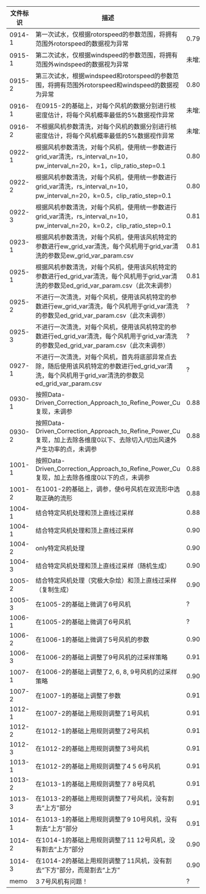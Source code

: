 |文件标识|描述|评分|
|-|-|-|
0914-1|第一次试水，仅根据rotorspeed的参数范围，将拥有范围外rotorspeed的数据视为异常|0.79530736
0915-1|第二次试水，仅根据windspeed的参数范围，将拥有范围外windspeed的数据视为异常|未增加
0915-2|第三次试水，根据windspeed和rotorspeed的参数范围，将拥有范围外rotorspeed和windspeed的数据视为异常|0.80059751
0916-1|在0915-2的基础上，对每个风机的数据分别进行核密度估计，将每个风机概率最低的5%数据视作异常|未增加
0916-2|不根据风机参数清洗，对每个风机的数据分别进行核密度估计，将每个风机概率最低的5%数据视作异常|未增加
0922-1|根据风机参数清洗，对每个风机，使用统一参数进行grid_var清洗，rs_interval_n=10，pw_interval_n=20，k=1，clip_ratio_step=0.1|0.80525639774 
0922-2|根据风机参数清洗，对每个风机，使用统一参数进行grid_var清洗，rs_interval_n=10，pw_interval_n=20，k=0.5，clip_ratio_step=0.1|0.80949535156 
0922-3|根据风机参数清洗，对每个风机，使用统一参数进行grid_var清洗，rs_interval_n=10，pw_interval_n=20，k=0.2，clip_ratio_step=0.1|0.81263058
0923-1|根据风机参数清洗，对每个风机，使用该风机特定的参数进行ew_grid_var清洗，每个风机用于grid_var清洗的参数见ew_grid_var_param.csv|0.81566951100
0925-1|根据风机参数清洗，对每个风机，使用该风机特定的参数进行ed_grid_var清洗，每个风机用于grid_var清洗的参数见ed_grid_var_param.csv（此次未调参）|0.81202082595
0925-2|不进行一次清洗，对每个风机，使用该风机特定的参数进行ew_grid_var清洗，每个风机用于grid_var清洗的参数见ed_grid_var_param.csv（此次未调参）|?
0925-3|不进行一次清洗，对每个风机，使用该风机特定的参数进行ed_grid_var清洗，每个风机用于grid_var清洗的参数见ed_grid_var_param.csv（此次未调参）|?
0927-1|不进行一次清洗，对每个风机，首先将底部异常点去除，随后使用该风机特定的参数进行ed_grid_var清洗，每个风机用于grid_var清洗的参数见ed_grid_var_param.csv|?
0930-1|按照Data-Driven_Correction_Approach_to_Refine_Power_Cu复现，未调参|0.88814290181
0930-2|按照Data-Driven_Correction_Approach_to_Refine_Power_Cu复现，加上去除各维度0以下、去除切入/切出风速外产生功率的点，未调参|0.88739047107
1001-1|按照Data-Driven_Correction_Approach_to_Refine_Power_Cu复现，加上去除各维度0以下的点，未调参|0.88814290
1001-2|在1001-2的基础上，调参，使6号风机在双流形中选取正确的流形|0.88823816
1004-1|结合特定风机处理和顶上直线过采样|0.88823816
1004-1|结合特定风机处理和顶上直线过采样|0.90664124
1004-2|only特定风机处理|0.90664124
1004-3|结合特定风机处理和顶上直线过采样（随机生成）|0.90664124
1005-2|结合特定风机处理（究极大杂烩）和顶上直线过采样（复制生成）|0.90962919048
1005-3|在1005-2的基础上微调了6号风机|?
1006-1|在1005-2的基础上微调了6号风机|?
1006-2|在1006-1的基础上微调了5号风机的参数|0.90974416732
1006-3|在1006-2的基础上调整了9号风机的过采样策略|0.91081493636 
1007-1|在1006-2的基础上调整了2, 6, 8, 9号风机的过采样策略|0.90974416732
1007-2|在1007-1的基础上调整了参数|0.91127697099
1012-1|在1007-2的基础上用规则调整了1号风机|0.91233103544
1012-2|在1012-1的基础上用规则调整了2号风机|0.91233103544
1012-3|在1012-2的基础上用规则调整了3号风机|0.91150943002 
1013-1|在1012-2的基础上用规则调整了4 5 6号风机|0.91302587192
1013-2|在1013-1的基础上用规则调整了7 8号风机|0.91236407597
1013-3|在1013-2的基础上用规则调整了7号风机，没有割去“上方”部分|0.91291695517
1014-1|在1013-1的基础上用规则调整了9 10号风机，没有割去“上方”部分|0.91441174197
1014-2|在1014-1的基础上用规则调整了11 12号风机，没有割去“上方”部分|0.90722786103
1014-3|在1014-2的基础上用规则调整了11风机，没有割去“下方”部分，而是割去“上方”|0.90578229985
memo|3 7号风机有问题！|?
